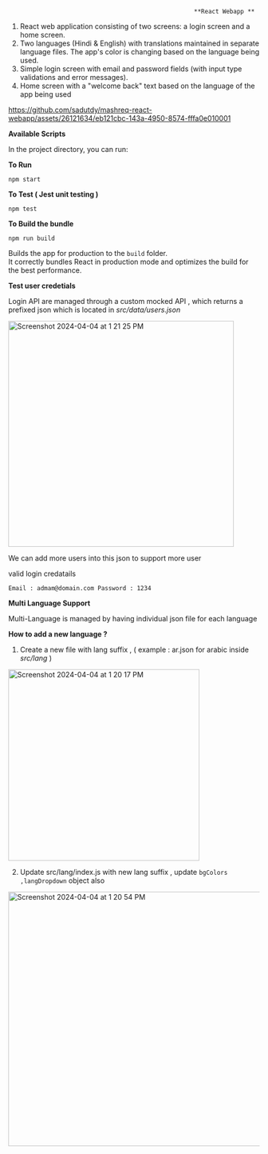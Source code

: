                                                         **React Webapp **

1) React web application consisting of two screens: a login screen and a home screen.
2) Two languages (Hindi & English) with translations maintained in separate language files. The app's color is changing based on the language being used.
3) Simple login screen with email and password fields (with input type validations and error messages).
4) Home screen with a "welcome back" text based on the language of the app being used


https://github.com/sadutdy/mashreq-react-webapp/assets/26121634/eb121cbc-143a-4950-8574-fffa0e010001



**Available Scripts**

In the project directory, you can run:

**To Run**

``npm start``

**To Test ( Jest unit testing )**

``npm test``

**To Build the bundle**

``npm run build``

Builds the app for production to the `build` folder.\
It correctly bundles React in production mode and optimizes the build for the best performance.


**Test user credetials**

Login API are managed through a custom mocked API , which returns a prefixed json which is located in _src/data/users.json_

<img width="452" alt="Screenshot 2024-04-04 at 1 21 25 PM" src="https://github.com/sadutdy/mashreq-react-webapp/assets/26121634/3f6ae806-b3c0-4dfc-a731-3e0a8dc87f6c">

We can add more users into this json to support more user

valid login credatails 

``
Email : admam@domain.com
Password : 1234
``

**Multi Language Support**

Multi-Language is managed by having individual json file for each language 

**How to add a new language ?**

1) Create a new file with lang suffix , ( example : ar.json for arabic inside _src/lang_ )

<img width="383" alt="Screenshot 2024-04-04 at 1 20 17 PM" src="https://github.com/sadutdy/mashreq-react-webapp/assets/26121634/6ac52243-5145-4057-ab61-5c5263182997">

2) Update src/lang/index.js with new lang suffix , update ``bgColors ,langDropdown``  object also
 
<img width="509" alt="Screenshot 2024-04-04 at 1 20 54 PM" src="https://github.com/sadutdy/mashreq-react-webapp/assets/26121634/f4a7ab12-ed4f-410b-af53-ab0c6d8016d0">








